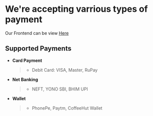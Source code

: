 # We're accepting varrious types of payment

 Our Frontend can be view [Here](https://github.com/Moh2399/CoffeeHut_Frontend)

## Supported Payments

 - **Card Payment**
    > - Debit Card: VISA, Master, RuPay
 - **Net Banking**
    > - NEFT, YONO SBI, BHIM UPI
 - **Wallet**
    > - PhonePe, Paytm, CoffeeHut Wallet 